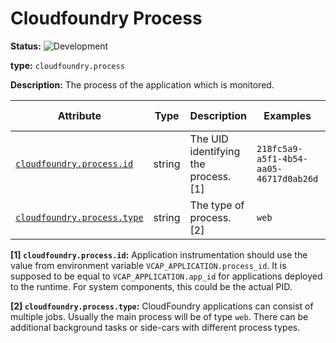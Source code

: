<!-- NOTE: THIS FILE IS AUTOGENERATED. DO NOT EDIT BY HAND. -->
<!-- see templates/registry/markdown/entity_entry.md.j2 -->



# Cloudfoundry Process

**Status:** ![Development](https://img.shields.io/badge/-development-blue)

**type:** `cloudfoundry.process`

**Description:** The process of the application which is monitored.



| Attribute  | Type | Description  | Examples  | [Requirement Level](https://opentelemetry.io/docs/specs/semconv/general/attribute-requirement-level/) | Stability |
|---|---|---|---|---|---|
| [`cloudfoundry.process.id`](../attributes/cloudfoundry.md) | string | The UID identifying the process. [1] | `218fc5a9-a5f1-4b54-aa05-46717d0ab26d` | `Recommended` | ![Development](https://img.shields.io/badge/-development-blue) |
| [`cloudfoundry.process.type`](../attributes/cloudfoundry.md) | string | The type of process. [2] | `web` | `Recommended` | ![Development](https://img.shields.io/badge/-development-blue) |

**[1] `cloudfoundry.process.id`:** Application instrumentation should use the value from environment
variable `VCAP_APPLICATION.process_id`. It is supposed to be equal to
`VCAP_APPLICATION.app_id` for applications deployed to the runtime.
For system components, this could be the actual PID.

**[2] `cloudfoundry.process.type`:** CloudFoundry applications can consist of multiple jobs. Usually the
main process will be of type `web`. There can be additional background
tasks or side-cars with different process types.


